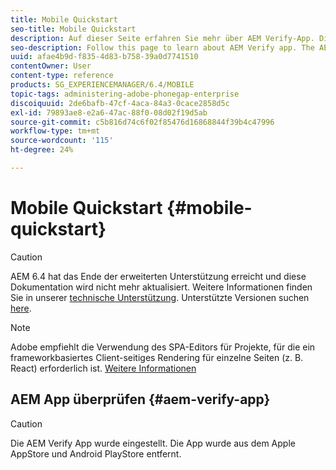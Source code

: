 ```yaml
---
title: Mobile Quickstart
seo-title: Mobile Quickstart
description: Auf dieser Seite erfahren Sie mehr über AEM Verify-App. Die AEM Verify-App ist eine schnelle und einfache Möglichkeit, Ihre AEM mobilen Apps auf jedem beliebigen iOS- oder Android-Mobilgerät auszuführen.
seo-description: Follow this page to learn about AEM Verify app. The AEM Verify app is a quick and an easy way to run your AEM mobile applications on any iOS or Android mobile device.
uuid: afae4b9d-f835-4d83-b758-39a0d7741510
contentOwner: User
content-type: reference
products: SG_EXPERIENCEMANAGER/6.4/MOBILE
topic-tags: administering-adobe-phonegap-enterprise
discoiquuid: 2de6bafb-47cf-4aca-84a3-0cace2858d5c
exl-id: 79893ae8-e2a6-47ac-88f0-08d02f19d5ab
source-git-commit: c5b816d74c6f02f85476d16868844f39b4c47996
workflow-type: tm+mt
source-wordcount: '115'
ht-degree: 24%

---
```


# Mobile Quickstart {#mobile-quickstart}

>[!CAUTION]
>
>AEM 6.4 hat das Ende der erweiterten Unterstützung erreicht und diese Dokumentation wird nicht mehr aktualisiert. Weitere Informationen finden Sie in unserer [technische Unterstützung](https://helpx.adobe.com/de/support/programs/eol-matrix.html). Unterstützte Versionen suchen [here](https://experienceleague.adobe.com/docs/?lang=de).

>[!NOTE]
>
>Adobe empfiehlt die Verwendung des SPA-Editors für Projekte, für die ein frameworkbasiertes Client-seitiges Rendering für einzelne Seiten (z. B. React) erforderlich ist. [Weitere Informationen](/help/sites-developing/spa-overview.md)

## AEM App überprüfen {#aem-verify-app}

>[!CAUTION]
>
>Die AEM Verify App wurde eingestellt. Die App wurde aus dem Apple AppStore und Android PlayStore entfernt.
